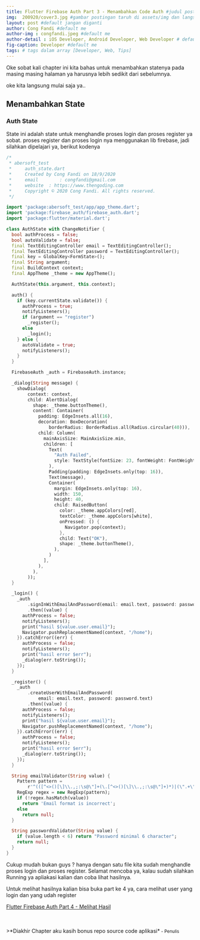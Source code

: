 ```yaml
---
title: Flutter Firebase Auth Part 3 - Menambahkan Code Auth #judul postingan
img:  200920/cover3.jpg #gambar postingan taruh di assets/img dan langsung call nama imagenya
layout: post #default jangan diganti
author: Cong Fandi #default me
author-img : congfandi.jpeg #default me
author-detail : iOS Developer, Android Developer, Web Developer # default me
fig-caption: Developer #default me
tags: # tags dalam array [Developer, Web, Tips]
---
```

Oke sobat kali chapter ini kita bahas untuk menambahkan statenya pada masing masing halaman ya harusnya lebih sedikit dari sebelumnya.

oke kita langsung mulai saja ya..

## Menambahkan State

### Auth State
State ini adalah state untuk menghandle proses login dan proses register ya sobat. proses register dan proses login nya menggunakan lib firebase, jadi silahkan dipelajari ya, berikut kodenya

```dart
/*
 * abersoft_test
 *     auth_state.dart
 *     Created by Cong Fandi on 18/9/2020
 *     email 	    : congfandi@gmail.com
 *     website 	: https://www.thengoding.com
 *     Copyright © 2020 Cong Fandi. All rights reserved.
 */

import 'package:abersoft_test/app/app_theme.dart';
import 'package:firebase_auth/firebase_auth.dart';
import 'package:flutter/material.dart';

class AuthState with ChangeNotifier {
  bool authProcess = false;
  bool autoValidate = false;
  final TextEditingController email = TextEditingController();
  final TextEditingController password = TextEditingController();
  final key = GlobalKey<FormState>();
  final String argument;
  final BuildContext context;
  final AppTheme _theme = new AppTheme();

  AuthState(this.argument, this.context);

  auth() {
    if (key.currentState.validate()) {
      authProcess = true;
      notifyListeners();
      if (argument == "register")
        _register();
      else
        _login();
    } else {
      autoValidate = true;
      notifyListeners();
    }
  }

  FirebaseAuth _auth = FirebaseAuth.instance;

  _dialog(String message) {
    showDialog(
        context: context,
        child: AlertDialog(
          shape: _theme.buttonTheme(),
          content: Container(
            padding: EdgeInsets.all(16),
            decoration: BoxDecoration(
                borderRadius: BorderRadius.all(Radius.circular(40))),
            child: Column(
              mainAxisSize: MainAxisSize.min,
              children: [
                Text(
                  "Auth Failed",
                  style: TextStyle(fontSize: 23, fontWeight: FontWeight.bold),
                ),
                Padding(padding: EdgeInsets.only(top: 16)),
                Text(message),
                Container(
                  margin: EdgeInsets.only(top: 16),
                  width: 150,
                  height: 40,
                  child: RaisedButton(
                    color: _theme.appColors[red],
                    textColor: _theme.appColors[white],
                    onPressed: () {
                      Navigator.pop(context);
                    },
                    child: Text("OK"),
                    shape: _theme.buttonTheme(),
                  ),
                )
              ],
            ),
          ),
        ));
  }

  _login() {
    _auth
        .signInWithEmailAndPassword(email: email.text, password: password.text)
        .then((value) {
      authProcess = false;
      notifyListeners();
      print("hasil ${value.user.email}");
      Navigator.pushReplacementNamed(context, "/home");
    }).catchError((err) {
      authProcess = false;
      notifyListeners();
      print("hasil error $err");
      _dialog(err.toString());
    });
  }

  _register() {
    _auth
        .createUserWithEmailAndPassword(
            email: email.text, password: password.text)
        .then((value) {
      authProcess = false;
      notifyListeners();
      print("hasil ${value.user.email}");
      Navigator.pushReplacementNamed(context, "/home");
    }).catchError((err) {
      authProcess = false;
      notifyListeners();
      print("hasil error $err");
      _dialog(err.toString());
    });
  }

  String emailValidator(String value) {
    Pattern pattern =
        r'^(([^<>()[\]\\.,;:\s@\"]+(\.[^<>()[\]\\.,;:\s@\"]+)*)|(\".+\"))@((\[[0-9]{1,3}\.[0-9]{1,3}\.[0-9]{1,3}\.[0-9]{1,3}\])|(([a-zA-Z\-0-9]+\.)+[a-zA-Z]{2,}))$';
    RegExp regex = new RegExp(pattern);
    if (!regex.hasMatch(value))
      return 'Email format is incorrect';
    else
      return null;
  }

  String passwordValidator(String value) {
    if (value.length < 6) return "Password minimal 6 character";
    return null;
  }
}

```


Cukup mudah bukan guys ? hanya dengan satu file kita sudah menghandle proses login dan proses register. Selamat mencoba ya, kalau sudah silahkan Running ya apliakasi kalian dan coba lihat hasilnya.

Untuk melihat hasilnya kalian bisa buka part ke 4 ya, cara melihat user yang login dan yang udah register

[Flutter Firebase Auth Part 4 - Melihat Hasil]({{base_url}}/2020/09/20/flutter-firebase-auth-part4/)

<br>
<br>
>*Diakhir Chapter aku kasih bonus repo source code aplikasi*<small> - Penulis</small>

